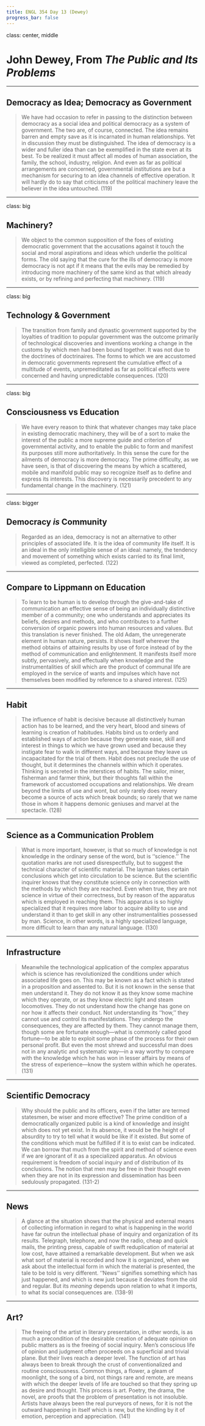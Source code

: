 ```yaml
---
title: ENGL 354 Day 13 (Dewey)
progress_bar: false
---
```

class: center, middle

# John Dewey, From *The Public and Its Problems*
---
## Democracy as Idea; Democracy as Government

> We have had occasion to refer in passing to the distinction between democracy as a social idea and political democracy as a system of government. The two are, of course, connected. The idea remains barren and empty save as it is incarnated in human relationships. Yet in discussion they must be distinguished. The idea of democracy is a wider and fuller idea than can be exemplified in the state even at its best. To be realized it must affect all modes of human association, the family, the school, industry, religion. And even as far as political arrangements are concerned, governmental institutions are but a mechanism for securing to an idea channels of effective operation. It will hardly do to say that criticisms of the political machinery leave the believer in the idea untouched. (119)
---
class: big
## Machinery?

> We object to the common supposition of the foes of existing democratic government that the accusations against it touch the social and moral aspirations and ideas which underlie the political forms. The old saying that the cure for the ills of democracy is more democracy is not apt if it means that the evils may be remedied by introducing more machinery of the same kind as that which already exists, or by refining and perfecting that machinery. (119)

---
class: big
## Technology & Government

> The transition from family and dynastic government supported by the loyalties of tradition to popular government was the outcome primarily of technological discoveries and inventions working a change in the customs by which men had been bound together. It was not due to the doctrines of doctrinaires. The forms to which we are accustomed in democratic governments represent the cumulative effect of a multitude of events, unpremeditated as far as political effects were concerned and having unpredictable consequences. (120)
---
class: big
## Consciousness vs Education

> We have every reason to think that whatever changes may take place in existing democratic machinery, they will be of a sort to make the interest of the public a more supreme guide and criterion of governmental activity, and to enable the public to form and manifest its purposes still more authoritatively. In this sense the cure for the ailments of democracy is more democracy. The prime difficulty, as we have seen, is that of discovering the means by which a scattered, mobile and manifold public may so recognize itself as to define and express its interests. This discovery is necessarily precedent to any fundamental change in the machinery. (121)
---
class: bigger
## Democracy *is* Community

> Regarded as an idea, democracy is not an alternative to other principles of associated life. It is the idea of community life itself. It is an ideal in the only intelligible sense of an ideal: namely, the tendency and movement of something which exists carried to its final limit, viewed as completed, perfected. (122)
---
## Compare to Lippmann on Education

> To learn to be human is to develop through the give-and-take of communication an effective sense of being an individually distinctive member of a community; one who understands and appreciates its beliefs, desires and methods, and who contributes to a further conversion of organic powers into human resources and values. But this translation is never finished. The old Adam, the unregenerate element in human nature, persists. It shows itself wherever the method obtains of attaining results by use of force instead of by the method of communication and enlightenment. It manifests itself more subtly, pervasively, and effectually when knowledge and the instrumentalities of skill which are the product of communal life are employed in the service of wants and impulses which have not themselves been modified by reference to a shared interest. (125)
---
## Habit

> The influence of habit is decisive because all distinctively human action has to be learned, and the very heart, blood and sinews of learning is creation of habitudes. Habits bind us to orderly and established ways of action because they generate ease, skill and interest in things to which we have grown used and because they instigate fear to walk in different ways, and because they leave us incapacitated for the trial of them. Habit does not preclude the use of thought, but it determines the channels within which it operates. Thinking is secreted in the interstices of habits. The sailor, miner, fisherman and farmer think, but their thoughts fall within the framework of accustomed occupations and relationships. We dream beyond the limits of use and wont, but only rarely does revery become a source of acts which break bounds; so rarely that we name those in whom it happens demonic geniuses and marvel at the spectacle. (128)
---
## Science as a Communication Problem

> What is more important, however, is that so much of knowledge is not knowledge in the ordinary sense of the word, but is ‘‘science.’’ The quotation marks are not used disrespectfully, but to suggest the technical character of scientific material. The layman takes certain conclusions which get into circulation to be science. But the scientific inquirer knows that they constitute science only in connection with the methods by which they are reached. Even when true, they are not science in virtue of their correctness, but by reason of the apparatus which is employed in reaching them. This apparatus is so highly specialized that it requires more labor to acquire ability to use and understand it than to get skill in any other instrumentalities possessed by man. Science, in other words, is a highly specialized language, more difficult to learn than any natural language. (130)
---
## Infrastructure

> Meanwhile the technological application of the complex apparatus which is science has revolutionized the conditions under which associated life goes on. This may be known as a fact which is stated in a proposition and assented to. But it is not known in the sense that men understand it. They do not know it as they know some machine which they operate, or as they know electric light and steam locomotives. They do not understand how the change has gone on nor how it affects their conduct. Not understanding its ‘‘how,’’ they cannot use and control its manifestations. They undergo the consequences, they are affected by them. They cannot manage them, though some are fortunate enough—what is commonly called good fortune—to be able to exploit some phase of the process for their own personal profit. But even the most shrewd and successful man does not in any analytic and systematic way—in a way worthy to compare with the knowledge which he has won in lesser affairs by means of the stress of experience—know the system within which he operates. (131)
---
## Scientific Democracy

> Why should the public and its officers, even if the latter are termed statesmen, be wiser and more effective? The prime condition of a democratically organized public is a kind of knowledge and insight which does not yet exist. In its absence, it would be the height of absurdity to try to tell what it would be like if it existed. But some of the conditions which must be fulfilled if it is to exist can be indicated. We can borrow that much from the spirit and method of science even if we are ignorant of it as a specialized apparatus. An obvious requirement is freedom of social inquiry and of distribution of its conclusions. The notion that men may be free in their thought even when they are not in its expression and dissemination has been sedulously propagated. (131-2)
---
## News

> A glance at the situation shows that the physical and external means of collecting information in regard to what is happening in the world have far outrun the intellectual phase of inquiry and organization of its results. Telegraph, telephone, and now the radio, cheap and quick mails, the printing press, capable of swift reduplication of material at low cost, have attained a remarkable development. But when we ask what sort of material is recorded and how it is organized, when we ask about the intellectual form in which the material is presented, the tale to be told is very different. ‘‘News’’ signifies something which has just happened, and which is new just because it deviates from the old and regular. But its *meaning* depends upon relation to what it imports, to what its social consequences are. (138-9)
---
## Art?

> The freeing of the artist in literary presentation, in other words, is as much a precondition of the desirable creation of adequate opinion on public matters as is the freeing of social inquiry. Men’s conscious life of opinion and judgment often proceeds on a superficial and trivial plane. But their lives reach a deeper level. The function of art has always been to break through the crust of conventionalized and routine consciousness. Common things, a flower, a gleam of moonlight, the song of a bird, not things rare and remote, are means with which the deeper levels of life are touched so that they spring up as desire and thought. This process is art. Poetry, the drama, the novel, are proofs that the problem of presentation is not insoluble. Artists have always been the real purveyors of news, for it is not the outward happening in itself which is new, but the kindling by it of emotion, perception and appreciation. (141)